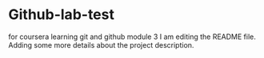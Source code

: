 # Github-lab-test
for coursera learning git and github module 3
I am editing the README file. Adding some more details about the project description.
